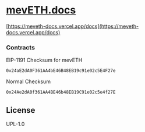 # [mevETH.docs](https://next-meveth-docs.vercel.app/)

[https://meveth-docs.vercel.app/docs](https://meveth-docs.vercel.app/docs)

### Contracts

EIP-1191 Checksum for mevETH

```
0x24aE2dA0F361AA4bE46B48EB19c91e02c5E4F27e
```

Normal Checksum

```
0x24Ae2dA0f361AA4BE46b48EB19C91e02c5e4f27E
```

## License

UPL-1.0

